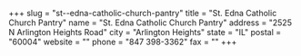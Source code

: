 +++
slug = "st--edna-catholic-church-pantry"
title = "St. Edna Catholic Church Pantry"
name = "St. Edna Catholic Church Pantry"
address = "2525 N Arlington Heights Road"
city = "Arlington Heights"
state = "IL"
postal = "60004"
website = ""
phone = "847 398-3362"
fax = ""
+++
